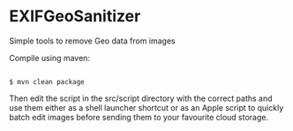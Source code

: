 # EXIFGeoSanitizer
Simple tools to remove Geo data from images

Compile using maven:

<code>
$ mvn clean package
</code>

Then edit the script in the src/script directory with the correct paths and use
them either as a shell launcher shortcut or as an Apple script to quickly
batch edit images before sending them to your favourite cloud storage.
